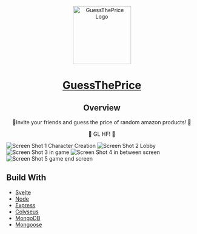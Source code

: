 <p align="center">
  <a href="https://corrogo.kana.jetzt/">
    <img alt="GuessThePrice Logo" src="https://res.cloudinary.com/kana/image/upload/v1618221276/ab4cxqilhpp9bizlaton.png" width="153" />
  </a>
</p>

<h1 align="center">
  <a href="https://preiseraten.de">GuessThePrice</a>
</h1>

<h2 align="center">Overview</h2>
<p align="center"> 🎉Invite your friends and guess the price of random amazon products! 🎉 </p>
<p align="center"> 🎉 GL HF! 🎉 </p>

<img alt="Screen Shot 1 Character Creation" src="https://res.cloudinary.com/kana/image/upload/v1619709912/guessThePrice/Screenshot_2021-04-29_172100_jghun5.png">
<img alt="Screen Shot 2 Lobby" src="https://res.cloudinary.com/kana/image/upload/v1619709914/guessThePrice/Screenshot_2021-04-29_172147_bgxgoc.png">
<img alt="Screen Shot 3 in game" src="https://res.cloudinary.com/kana/image/upload/v1619709911/guessThePrice/Screenshot_2021-04-29_172211_ay06ur.png">
<img alt="Screen Shot 4 in between screen" src="https://res.cloudinary.com/kana/image/upload/v1619709913/guessThePrice/Screenshot_2021-04-29_172242_gceox1.png">
<img alt="Screen Shot 5 game end screen" src="https://res.cloudinary.com/kana/image/upload/v1619709914/guessThePrice/Screenshot_2021-04-29_172423_psl4ut.png">

<h2>Build With</h2>

<ul>
<li> <a href="https://github.com/sveltejs/svelte">Svelte</a></li>
<li> <a href="https://github.com/nodejs/node">Node</a></li>
<li> <a href="https://github.com/expressjs/express">Express</a></li>
<li> <a href="https://www.colyseus.io/">Colyseus</a></li>
<li> <a href="https://www.mongodb.com/de">MongoDB</a></li>
<li> <a href="https://github.com/Automattic/mongoose">Mongoose</a></li>
</ul>

